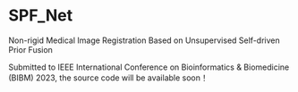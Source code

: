 # SPF_Net
Non-rigid Medical Image Registration Based on Unsupervised Self-driven Prior Fusion

Submitted to IEEE International Conference on Bioinformatics & Biomedicine (BIBM) 2023, the source code will be available soon！

